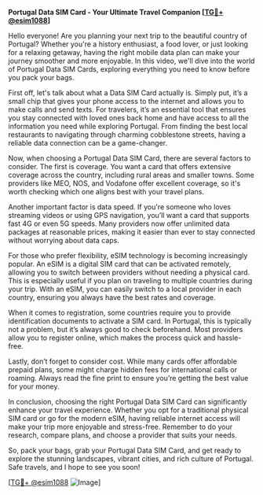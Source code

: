 **Portugal Data SIM Card - Your Ultimate Travel Companion [[TG💪+ @esim1088](https://t.me/s/esim1088)]**

Hello everyone! Are you planning your next trip to the beautiful country of Portugal? Whether you're a history enthusiast, a food lover, or just looking for a relaxing getaway, having the right mobile data plan can make your journey smoother and more enjoyable. In this video, we'll dive into the world of Portugal Data SIM Cards, exploring everything you need to know before you pack your bags.

First off, let's talk about what a Data SIM Card actually is. Simply put, it’s a small chip that gives your phone access to the internet and allows you to make calls and send texts. For travelers, it’s an essential tool that ensures you stay connected with loved ones back home and have access to all the information you need while exploring Portugal. From finding the best local restaurants to navigating through charming cobblestone streets, having a reliable data connection can be a game-changer.

Now, when choosing a Portugal Data SIM Card, there are several factors to consider. The first is coverage. You want a card that offers extensive coverage across the country, including rural areas and smaller towns. Some providers like MEO, NOS, and Vodafone offer excellent coverage, so it's worth checking which one aligns best with your travel plans. 

Another important factor is data speed. If you're someone who loves streaming videos or using GPS navigation, you’ll want a card that supports fast 4G or even 5G speeds. Many providers now offer unlimited data packages at reasonable prices, making it easier than ever to stay connected without worrying about data caps.

For those who prefer flexibility, eSIM technology is becoming increasingly popular. An eSIM is a digital SIM card that can be activated remotely, allowing you to switch between providers without needing a physical card. This is especially useful if you plan on traveling to multiple countries during your trip. With an eSIM, you can easily switch to a local provider in each country, ensuring you always have the best rates and coverage.

When it comes to registration, some countries require you to provide identification documents to activate a SIM card. In Portugal, this is typically not a problem, but it’s always good to check beforehand. Most providers allow you to register online, which makes the process quick and hassle-free.

Lastly, don’t forget to consider cost. While many cards offer affordable prepaid plans, some might charge hidden fees for international calls or roaming. Always read the fine print to ensure you’re getting the best value for your money.

In conclusion, choosing the right Portugal Data SIM Card can significantly enhance your travel experience. Whether you opt for a traditional physical SIM card or go for the modern eSIM, having reliable internet access will make your trip more enjoyable and stress-free. Remember to do your research, compare plans, and choose a provider that suits your needs.

So, pack your bags, grab your Portugal Data SIM Card, and get ready to explore the stunning landscapes, vibrant cities, and rich culture of Portugal. Safe travels, and I hope to see you soon!

[[TG💪+ @esim1088](https://t.me/s/esim1088) ![Image](https://i.postimg.cc/Y0z9fWf4/image.png)]